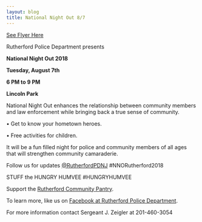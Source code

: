 ```yaml
---
layout: blog
title: National Night Out 8/7
---
```


[See Flyer Here](https://storage.googleapis.com/static.rutherford-nj.com/police/police%20blog%20posts/PDF%201%20National%20Night%20Out%202018%20w%20Municipal%20Alliance.pdf)

Rutherford Police Department presents

**National Night Out 2018**

**Tuesday, August 7th**

**6 PM to 9 PM**

**Lincoln Park**

National Night Out enhances the relationship between community
members and law enforcement while bringing back a true sense of
community. 

• Get to know your hometown heroes.

• Free activities for children.

It will be a fun filled night for police and community
members of all ages that will strengthen community camaraderie.

Follow us for updates [@RutherfordPDNJ](https://twitter.com/RutherfordPDNJ) #NNORutherford2018

STUFF the HUNGRY HUMVEE #HUNGRYHUMVEE

Support the [Rutherford Community Pantry](http://www.rutherfordcommunitypantry.org/).

To learn more, like us on [Facebook at Rutherford Police Department](https://www.facebook.com/RutherfordPDNJ/).

For more information contact Sergeant J. Zeigler at 201-460-3054 
